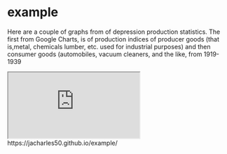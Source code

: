 # example
Here are a couple of graphs from of depression production statistics.  The first from Google Charts, is of production indices of producer goods (that is,metal, chemicals lumber, etc. used for industrial purposes)  and then consumer goods (automobiles, vacuum cleaners, and the like, from 1919-1939

<iframe src="https://docs.google.com/spreadsheets/d/e/2PACX-1vSZhQ87qVl-gxcescFJZ-jiKmse1PXtbhe6TxXrXj3KnG4gpeuJC6fe43vNsgLyZBIqSYsTkz4zHJgY/pubchart?oid=1634783592&amp;format=interactive"></iframe>
https://jacharles50.github.io/example/
